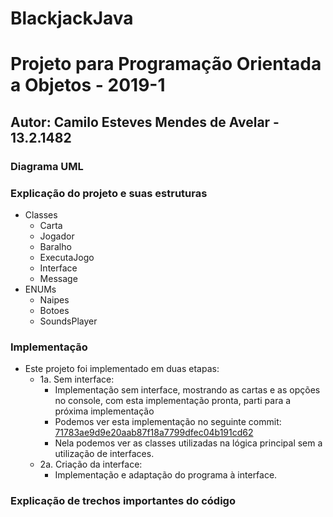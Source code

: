 # BlackjackJava
# Projeto para Programação Orientada a Objetos - 2019-1
## Autor: Camilo Esteves Mendes de Avelar - 13.2.1482

### Diagrama UML

### Explicação do projeto e suas estruturas

- Classes
  - Carta
  - Jogador
  - Baralho
  - ExecutaJogo
  - Interface
  - Message
 - ENUMs
   - Naipes
   - Botoes
   - SoundsPlayer

### Implementação
- Este projeto foi implementado em duas etapas:
  - 1a. Sem interface: 
    - Implementação sem interface, mostrando as cartas e as opções no console,
    com esta implementação pronta, parti para a próxima implementação
    - Podemos ver esta implementação no seguinte commit: [71783ae9d9e20aab87f18a7799dfec04b191cd62](https://github.com/CamiloAvelar/BlackjackJava/commits/71783ae9d9e20aab87f18a7799dfec04b191cd62)
    - Nela podemos ver as classes utilizadas na lógica principal sem a utilização de interfaces.
  - 2a. Criação da interface:
    - Implementação e adaptação do programa à interface.
    
### Explicação de trechos importantes do código

